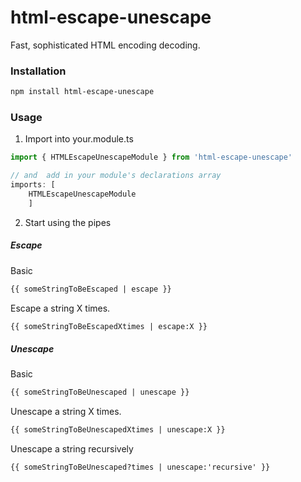 # html-escape-unescape
Fast, sophisticated HTML encoding decoding.

### Installation
```bash
npm install html-escape-unescape
```

### Usage
1. Import into your.module.ts
```typescript
import { HTMLEscapeUnescapeModule } from 'html-escape-unescape'

// and  add in your module's declarations array 
imports: [ 
    HTMLEscapeUnescapeModule 
    ]
```
2. Start using the pipes
##### Escape
Basic
```html
{{ someStringToBeEscaped | escape }}
```
Escape a string X times.
```html
{{ someStringToBeEscapedXtimes | escape:X }}
```
##### Unescape
Basic
```html
{{ someStringToBeUnescaped | unescape }}
```
Unescape a string X times.
```html
{{ someStringToBeUnescapedXtimes | unescape:X }}
```
Unescape a string recursively 
```html
{{ someStringToBeUnescaped?times | unescape:'recursive' }}
```
